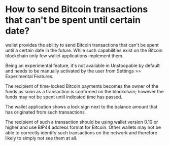 # How to send Bitcoin transactions that can't be spent until certain date?

wallet provides the ability to send Bitcoin transactions that can't be spent until a certain date in the future. While such capabilities exist on the Bitcoin blockchain only few wallet applications implement them.

Being an experimental feature, it's not available in Unstoopable by default and needs to be manually activated by the user from Settings >> Experimental Features.

The recipient of time-locked Bitcoin payments becomes the owner of the funds as soon as a transaction is confirmed on the blockchain; however the funds may not be spent until indicated time has passed.

The wallet application shows a lock sign next to the balance amount that has originated from such transactions.

The recipient of such a transaction should be using wallet version 0.10 or higher and use BIP44 address format for Bitcoin. Other wallets may not be able to correctly identify such transactions on the network and therefore likely to simply not see them at all.
